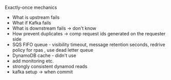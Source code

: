 Exactly-once mechanics

* What is upstream fails
* What if Kafka fails
* What is downstream fails -> don't know 
* How prevent duplicates -> comp request ids generated on the requester side
* SQS FIFO queue - visibility timeout, message retention seconds, redrive policy for rpas , use dead letter queue
* DynamoDB cache - didn't use
* add monitoring etc.
* strongly consistent dynamod reads
* kafka setup -> when commit